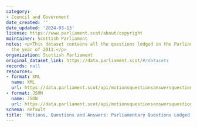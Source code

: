 ```yaml
---
category:
- Council and Government
date_created: ''
date_updated: '2024-03-13'
license: https://www.parliament.scot/about/copyright
maintainer: Scottish Parliament
notes: <p>This dataset contains all the questions lodged in the Parliament during
  the year of 2013.</p>
organization: Scottish Parliament
original_dataset_link: https://data.parliament.scot/#/datasets
records: null
resources:
- format: XML
  name: XML
  url: https://data.parliament.scot/api/motionsquestionsanswersquestions?year=2013
- format: JSON
  name: JSON
  url: https://data.parliament.scot/api/motionsquestionsanswersquestions?year=2013
schema: default
title: 'Motions, Questions and Answers: Parliamentary Questions Lodged (2013)'
---
```

